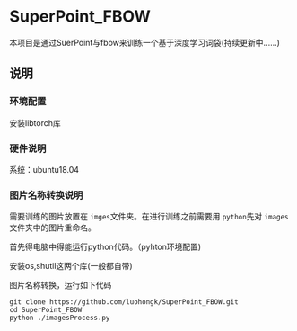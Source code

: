 # SuperPoint_FBOW

本项目是通过SuerPoint与fbow来训练一个基于深度学习词袋(持续更新中......)

## 说明

### 环境配置

安装libtorch库


### 硬件说明

系统：ubuntu18.04

### 图片名称转换说明

需要训练的图片放置在 `imges`文件夹。在进行训练之前需要用 `python`先对 `images`文件夹中的图片重命名。

首先得电脑中得能运行python代码。（pyhton环境配置)

安装os,shutil这两个库(一般都自带)

图片名称转换，运行如下代码

```
git clone https://github.com/luohongk/SuperPoint_FBOW.git
cd SuperPoint_FBOW
python ./imagesProcess.py
```
